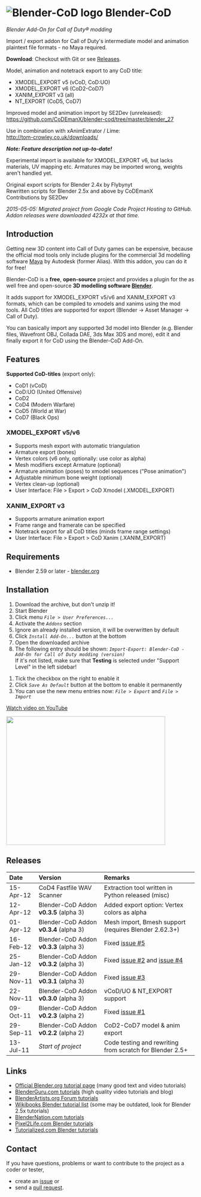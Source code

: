 # ![Blender-CoD logo](https://github.com/CoDEmanX/blender-cod/blob/master/blender-cod-logo.png) Blender-CoD #
*Blender Add-On for Call of Duty® modding*

Import / export addon for Call of Duty's intermediate model and animation plaintext file formats - no Maya required.

**Download**: Checkout with Git or see [Releases](https://github.com/CoDEmanX/blender-cod/releases).

Model, animation and notetrack export to any CoD title:
  * XMODEL_EXPORT v5 (vCoD, CoD:UO)
  * XMODEL_EXPORT v6 (CoD2-CoD7)
  * XANIM_EXPORT v3 (all)
  * NT_EXPORT (CoD5, CoD7)

Improved model and animation import by SE2Dev (unreleased):<br>
https://github.com/CoDEmanX/blender-cod/tree/master/blender_27

Use in combination with xAnimExtrator / Lime:<br>
http://tom-crowley.co.uk/downloads/

***Note: Feature description not up-to-date!***

Experimental import is available for XMODEL_EXPORT v6, but lacks materials, UV mapping etc. Armatures may be imported wrong, weights aren't handled yet.

Original export scripts for Blender 2.4x by Flybynyt<br>
Rewritten scripts for Blender 2.5x and above by CoDEmanX<br>
Contributions by SE2Dev

*2015-05-05: Migrated project from Google Code Project Hosting to GitHub. Addon releases were downloaded 4232x at that time.*

## Introduction ##

Getting new 3D content into Call of Duty games can be expensive, because the official mod tools only include plugins for the commercial 3d modelling software [Maya](http://www.autodesk.com/products/maya/overview) by Autodesk (former Alias). With this addon, you can do it for free!

Blender-CoD is a **free**, **open-source** project and provides a plugin for the as well free and open-source **3D modelling software [Blender](http://www.blender.org/)**.

It adds support for XMODEL_EXPORT v5/v6 and XANIM_EXPORT v3 formats, which can be compiled to xmodels and xanims using the mod tools. All CoD titles are supported for export (Blender -> Asset Manager -> Call of Duty).

You can basically import any supported 3d model into Blender (e.g. Blender files, Wavefront OBJ, Collada DAE, 3ds Max 3DS and more), edit it and finally export it for CoD using the Blender-CoD Add-On.

## Features ##

**Supported CoD-titles** (export only):
  * CoD1 (vCoD)
  * CoD:UO (United Offensive)
  * CoD2
  * CoD4 (Modern Warfare)
  * CoD5 (World at War)
  * CoD7 (Black Ops)


### XMODEL_EXPORT v5/v6 ###
  * Supports mesh export with automatic triangulation
  * Armature export (bones)
  * Vertex colors (v6 only, optionally: use color as alpha)
  * Mesh modifiers except Armature (optional)
  * Armature animation (poses) to xmodel sequences ("Pose animation")
  * Adjustable minimum bone weight (optional)
  * Vertex clean-up (optional)
  * User Interface: File > Export > CoD Xmodel (.XMODEL\_EXPORT)


### XANIM_EXPORT v3 ###
  * Supports armature animation export
  * Frame range and framerate can be specified
  * Notetrack export for all CoD titles (minds frame range settings)
  * User Interface: File > Export > CoD Xanim (.XANIM\_EXPORT)
  
## Requirements ##

  * Blender 2.59 or later - [blender.org](http://www.blender.org/download/)


## Installation ##

  1. Download the archive, but don't unzip it!
  1. Start Blender
  1. Click menu _`File > User Preferences...`_
  1. Activate the _`Addons`_ section
  1. Ignore an already installed version, it will be overwritten by default
  1. Click _`Install Add-On...`_ button at the bottom
  1. Open the downloaded archive
  1. The following entry should be shown: _`Import-Export: Blender-CoD - Add-On for Call of Duty modding (version)`_<br>If it's not listed, make sure that <b>Testing</b> is selected under "Support Level" in the left sidebar!<br>
<ol><li>Tick the checkbox on the right to enable it<br>
</li><li>Click <i><code>Save As Default</code></i> button at the bottom to enable it permanently<br>
</li><li>You can use the new menu entries now: <i><code>File &gt; Export</code></i> and <i><code>File &gt; Import</code></i></li></ol>

<a href='http://www.youtube.com/watch?v=6SkHz7wrAA8'>Watch video on YouTube</a>

<a href='http://www.youtube.com/watch?feature=player_embedded&v=6SkHz7wrAA8' target='_blank'><img src='http://img.youtube.com/vi/6SkHz7wrAA8/0.jpg' width='425' height=344 /></a>

## Releases ##

| Date | Version | Remarks |
|:-----|:--------|:--------|
| 15-Apr-12 | CoD4 Fastfile WAV Scanner | Extraction tool written in Python released (misc) |
| 12-Apr-12 | Blender-CoD Addon **v0.3.5** (alpha 3) | Added export option: Vertex colors as alpha |
| 01-Apr-12 | Blender-CoD Addon **v0.3.4** (alpha 3) | Mesh import, Bmesh support (requires Blender 2.62.3+) |
| 16-Feb-12 | Blender-CoD Addon **v0.3.3** (alpha 3) | Fixed [issue #5](https://github.com/CoDEmanX/blender-cod/issues/5) |
| 25-Jan-12 | Blender-CoD Addon **v0.3.2** (alpha 3) | Fixed [issue #2](https://github.com/CoDEmanX/blender-cod/issues/2) and [issue #4](https://github.com/CoDEmanX/blender-cod/issues/4) |
| 29-Nov-11 | Blender-CoD Addon **v0.3.1** (alpha 3) | Fixed [issue #3](https://github.com/CoDEmanX/blender-cod/issues/3) |
| 22-Nov-11 | Blender-CoD Addon **v0.3.0** (alpha 3) | vCoD/UO & NT_EXPORT support |
| 09-Oct-11 | Blender-CoD Addon **v0.2.3** (alpha 2) | Fixed [issue #1](https://github.com/CoDEmanX/blender-cod/issues/1) |
| 29-Sep-11 | Blender-CoD Addon **v0.2.2** (alpha 2) | CoD2-CoD7 model & anim export |
| 13-Jul-11 | _Start of project_ | Code testing and rewriting from scratch for Blender 2.5+ |

## Links ##

  * [Official Blender.org tutorial page](http://www.blender.org/education-help/tutorials/) (many good text and video tutorials)
  * [BlenderGuru.com tutorials](http://www.blenderguru.com/) (high quality video tutorials and blog)
  * [BlenderArtists.org Forum tutorials](http://blenderartists.org/forum/forumdisplay.php?32-Tutorials)
  * [Wikibooks Blender tutorial list](http://en.wikibooks.org/wiki/Blender_3D:_Tutorial_Links_List) (some may be outdated, look for Blender 2.5x tutorials)
  * [BlenderNation.com tutorials](http://www.blendernation.com/category/education/tutorials/)
  * [Pixel2Life.com Blender tutorials](http://www.pixel2life.com/tutorials/blender_3d/)
  * [Tutorialized.com Blender tutorials](http://www.tutorialized.com/tutorials/Blender-3d/1)

## Contact ##

If you have questions, problems or want to contribute to the project as a coder or tester,
* create an [issue](https://github.com/CoDEmanX/blender-cod/issues) or
* send a [pull request](https://github.com/CoDEmanX/blender-cod/pulls).
